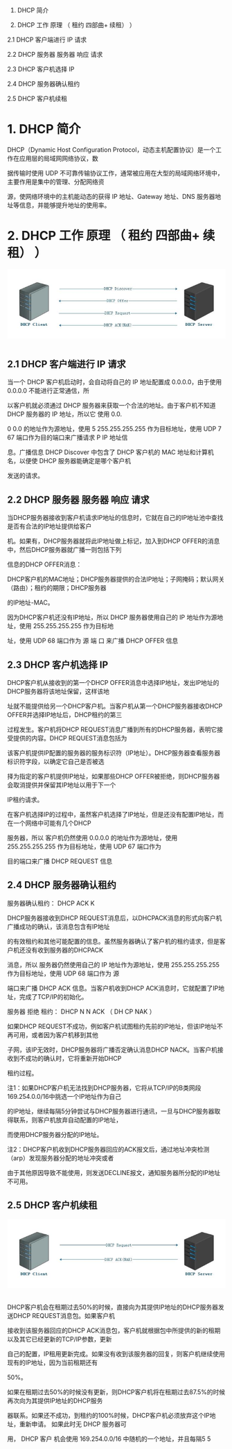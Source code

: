 

1. DHCP 简介


2. DHCP 工作 原理 （ 租约 四部曲+ 续租） ）

2.1 DHCP 客户端进行 IP 请求


2.2 DHCP 服务器 服务器 响应 请求	


  2.3 DHCP 客户机选择 IP


  2.4 DHCP 服务器确认租约


2.5 DHCP 客户机续租

# 1. DHCP 简介


  DHCP（Dynamic Host Configuration Protocol，动态主机配置协议）是一个工作在应用层的局域网网络协议，数


据传输时使用 UDP 不可靠传输协议工作，通常被应用在大型的局域网络环境中，主要作用是集中的管理、分配网络资


源，使网络环境中的主机能动态的获得 IP 地址、Gateway 地址、DNS 服务器地址等信息，并能够提升地址的使用率。






# 2. DHCP 工作 原理 （ 租约 四部曲+ 续租） ）



![](images/WEBRESOURCE5e02948ce1d50187d68965f41140d2dc截图.png)

# 


## 2.1 DHCP 客户端进行 IP 请求


  当一个 DHCP 客户机启动时，会自动将自己的 IP 地址配置成 0.0.0.0，由于使用 0.0.0.0 不能进行正常通信，所


以客户机就必须通过 DHCP 服务器来获取一个合法的地址。由于客户机不知道 DHCP 服务器的 IP 地址，所以它 使用 0.0.


0 0.0 的地址作为源地址，使用 5 255.255.255.255 作为目标地址，使用 UDP 7 67 端口作为目的端口来广播请求 P IP 地址信


息。广播信息 DHCP Discover 中包含了 DHCP 客户机的 MAC 地址和计算机名，以便使 DHCP 服务器能确定是哪个客户机


发送的请求。


## 2.2 DHCP 服务器 服务器 响应 请求	


  当DHCP服务器接收到客户机请求IP地址的信息时，它就在自己的IP地址池中查找是否有合法的IP地址提供给客户


机。如果有，DHCP服务器就将此IP地址做上标记，加入到DHCP OFFER的消息中，然后DHCP服务器就广播一则包括下列


信息的DHCP OFFER消息：


  DHCP客户机的MAC地址；DHCP服务器提供的合法IP地址；子网掩码；默认网关（路由）；租约的期限；DHCP服务器


的IP地址-MAC。


  因为DHCP客户机还没有IP地址，所以 DHCP 服务器使用自己的 IP 地址作为源地址，使用 255.255.255.255 作为目标地


址，使用 UDP 68 端口作为 源 端 口 来广播 DHCP OFFER 信息





##   2.3 DHCP 客户机选择 IP


  DHCP客户机从接收到的第一个DHCP OFFER消息中选择IP地址，发出IP地址的DHCP服务器将该地址保留，这样该地


址就不能提供给另一个DHCP客户机。当客户机从第一个DHCP服务器接收DHCP OFFER并选择IP地址后，DHCP租约的第三


过程发生。客户机将DHCP REQUEST消息广播到所有的DHCP服务器，表明它接受提供的内容。DHCP REQUEST消息包括为


该客户机提供IP配置的服务器的服务标识符（IP地址）。DHCP服务器查看服务器标识符字段，以确定它自己是否被选


择为指定的客户机提供IP地址，如果那些DHCP OFFER被拒绝，则DHCP服务器会取消提供并保留其IP地址以用于下一个


IP租约请求。


  在客户机选择IP的过程中，虽然客户机选择了IP地址，但是还没有配置IP地址，而在一个网络中可能有几个DHCP


服务器，所以 客户机仍然使用 0.0.0.0 的地址作为源地址，使用 255.255.255.255 作为目标地址，使用 UDP 67 端口作为


目的端口来广播 DHCP REQUEST 信息


##   2.4 DHCP 服务器确认租约


  服务器确认租约： DHCP ACK K


  DHCP服务器接收到DHCP REQUEST消息后，以DHCPACK消息的形式向客户机广播成功的确认，该消息包含有IP地址


的有效租约和其他可能配置的信息。虽然服务器确认了客户机的租约请求，但是客户机还没有收到服务器的DHCPACK


消息，所以 服务器仍然使用自己的 IP 地址作为源地址，使用 255.255.255.255 作为目标地址，使用 UDP 68 端口作为 源


端口来广播 DHCP ACK 信息。当客户机收到DHCP ACK消息时，它就配置了IP地址，完成了TCP/IP的初始化。


服务器 拒绝 租约： DHCP N N ACK （ DH CP NAK ）


  如果DHCP REQUEST不成功，例如客户机试图租约先前的IP地址，但该IP地址不再可用，或者因为客户机移到其他


子网，该IP无效时，DHCP服务器将广播否定确认消息DHCP NACK。当客户机接收到不成功的确认时，它将重新开始DHCP


租约过程。






  注1：如果DHCP客户机无法找到DHCP服务器，它将从TCP/IP的B类网段169.254.0.0/16中挑选一个IP地址作为自己


的IP地址，继续每隔5分钟尝试与DHCP服务器进行通讯，一旦与DHCP服务器取得联系，则客户机放弃自动配置的IP地址，


而使用DHCP服务器分配的IP地址。






  注2：DHCP客户机收到DHCP服务器回应的ACK报文后，通过地址冲突检测（arp）发现服务器分配的地址冲突或者


由于其他原因导致不能使用，则发送DECLINE报文，通知服务器所分配的IP地址不可用。


 


## 2.5 DHCP 客户机续租



![](images/WEBRESOURCE421373d600160397fc46bb79ee60a73e截图.png)

## 


  DHCP客户机会在租期过去50%的时候，直接向为其提供IP地址的DHCP服务器发送DHCP REQUEST消息包。如果客户机


接收到该服务器回应的DHCP ACK消息包，客户机就根据包中所提供的新的租期以及其它已经更新的TCP/IP参数，更新


自己的配置，IP租用更新完成。如果没有收到该服务器的回复，则客户机继续使用现有的IP地址，因为当前租期还有


50%。


  如果在租期过去50%的时候没有更新，则DHCP客户机将在租期过去87.5%的时候再次向为其提供IP地址的DHCP服务


器联系。如果还不成功，到租约的100%时候，DHCP客户机必须放弃这个IP地址，重新申请。 如果此时无 DHCP 服务器可


用， DHCP 客户 机会使用 169.254.0.0/16 中随机的一个地址，并且每隔5 5